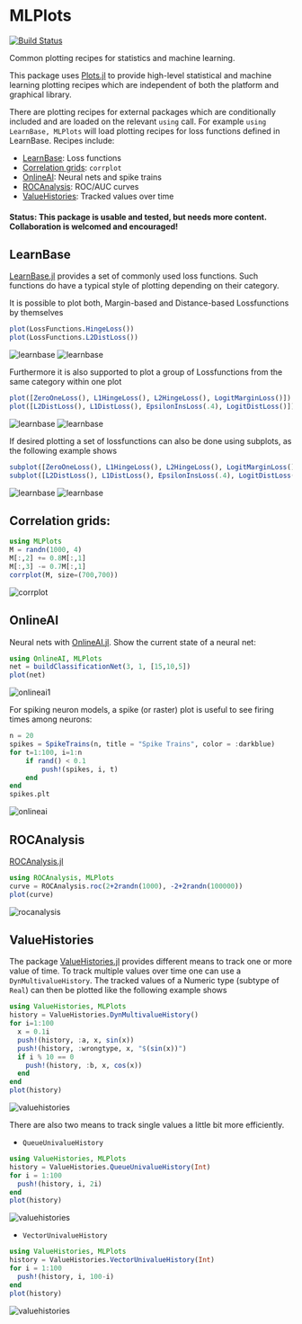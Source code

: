 # MLPlots

[![Build Status](https://travis-ci.org/JuliaML/MLPlots.jl.svg?branch=master)](https://travis-ci.org/JuliaML/MLPlots.jl)

Common plotting recipes for statistics and machine learning.

This package uses [Plots.jl](https://github.com/tbreloff/Plots.jl) to provide high-level statistical and machine learning plotting
recipes which are independent of both the platform and graphical library.

There are plotting recipes for external packages which are conditionally included and are loaded on the relevant `using` call.
For example `using LearnBase, MLPlots` will load plotting recipes for loss functions defined in LearnBase.  Recipes include:

- [LearnBase](#learnbase): Loss functions
- [Correlation grids](#correlation-grids): `corrplot`
- [OnlineAI](#onlineai): Neural nets and spike trains
- [ROCAnalysis](#rocanalysis): ROC/AUC curves
- [ValueHistories](#valuehistories): Tracked values over time 

#### Status: This package is usable and tested, but needs more content.  Collaboration is welcomed and encouraged!

## LearnBase

[LearnBase.jl](https://github.com/Evizero/LearnBase.jl) provides a set of commonly used loss functions. Such functions do have a typical style of plotting depending on their category.

It is possible to plot both, Margin-based and Distance-based Lossfunctions by themselves

```julia
plot(LossFunctions.HingeLoss())
plot(LossFunctions.L2DistLoss())
```

![learnbase](test/refimg/learnbase1.png)
![learnbase](test/refimg/learnbase4.png)

Furthermore it is also supported to plot a group of Lossfunctions from the same category within one plot

```julia
plot([ZeroOneLoss(), L1HingeLoss(), L2HingeLoss(), LogitMarginLoss()])
plot([L2DistLoss(), L1DistLoss(), EpsilonInsLoss(.4), LogitDistLoss()])
```

![learnbase](test/refimg/learnbase2.png)
![learnbase](test/refimg/learnbase5.png)

If desired plotting a set of lossfunctions can also be done using subplots, as the following example shows

```julia
subplot([ZeroOneLoss(), L1HingeLoss(), L2HingeLoss(), LogitMarginLoss()], size=(400,400))
subplot([L2DistLoss(), L1DistLoss(), EpsilonInsLoss(.4), LogitDistLoss()], size=(400,400))
```

![learnbase](test/refimg/learnbase3.png)
![learnbase](test/refimg/learnbase6.png)

## Correlation grids:

```julia
using MLPlots
M = randn(1000, 4)
M[:,2] += 0.8M[:,1]
M[:,3] -= 0.7M[:,1]
corrplot(M, size=(700,700))
```

![corrplot](test/refimg/corrplot.png)

## OnlineAI

Neural nets with [OnlineAI.jl](https://github.com/tbreloff/OnlineAI.jl).  Show the current state of a neural net:

```julia
using OnlineAI, MLPlots
net = buildClassificationNet(3, 1, [15,10,5])
plot(net)
```

![onlineai1](test/refimg/onlineai1.png)

For spiking neuron models, a spike (or raster) plot is useful to see firing times among neurons:

```julia
n = 20
spikes = SpikeTrains(n, title = "Spike Trains", color = :darkblue)
for t=1:100, i=1:n
    if rand() < 0.1
        push!(spikes, i, t)
    end
end
spikes.plt
```
![onlineai](test/refimg/onlineai2.png)


## ROCAnalysis

[ROCAnalysis.jl](https://github.com/davidavdav/ROCAnalysis.jl)

```julia
using ROCAnalysis, MLPlots
curve = ROCAnalysis.roc(2+2randn(1000), -2+2randn(100000))
plot(curve)
```

![rocanalysis](test/refimg/rocanalysis.png)


## ValueHistories

The package [ValueHistories.jl](https://github.com/JuliaML/ValueHistories.jl) provides
different means to track one or more value of time.
To track multiple values over time one can use a `DynMultivalueHistory`. The tracked values
of a Numeric type (subtype of `Real`) can then be plotted like the following example shows

```julia
using ValueHistories, MLPlots
history = ValueHistories.DynMultivalueHistory()
for i=1:100
  x = 0.1i
  push!(history, :a, x, sin(x))
  push!(history, :wrongtype, x, "$(sin(x))")
  if i % 10 == 0
    push!(history, :b, x, cos(x))
  end
end
plot(history)
```

![valuehistories](test/refimg/valuehistories1.png)

There are also two means to track single values a little bit more efficiently.

- `QueueUnivalueHistory`

```julia
using ValueHistories, MLPlots
history = ValueHistories.QueueUnivalueHistory(Int)
for i = 1:100
  push!(history, i, 2i)
end
plot(history)
```

![valuehistories](test/refimg/valuehistories2.png)

- `VectorUnivalueHistory`

```julia
using ValueHistories, MLPlots
history = ValueHistories.VectorUnivalueHistory(Int)
for i = 1:100
  push!(history, i, 100-i)
end
plot(history)
```

![valuehistories](test/refimg/valuehistories3.png)
